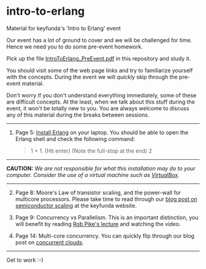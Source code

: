 intro-to-erlang
===============

Material for keyfunda's 'Intro to Erlang' event

Our event has a lot of ground to cover and we will be challenged for time. Hence we need you to do some pre-event homework.

Pick up the file [IntroToErlang_PreEvent.pdf](https://github.com/keyfunda/intro-to-erlang/blob/master/IntroToErlang_PreEvent.pdf?raw=true) in this repository and study it.

You should visit some of the web page links and try to familiarize yourself with the concepts. During the event we will *quickly* skip through the pre-event material.

Don't worry if you don't understand everything immediately, some of these are difficult concepts. At the least, when we talk about this stuff during the event, it won't be totally new to you. You are always welcome to discuss any of this material during the breaks between sessions.
***

1) Page 5: [Install Erlang](http://www.erlang.org/download.html) on your laptop. You should be able to open the Erlang shell and check the following command:
    > 1 + 1.    (Hit enter) (Note the full-stop at the end)
     2
***
**CAUTION:** *We are not responsible for what this installation may do to your computer. Consider the use of a virtual machine such as [VirtualBox](https://www.virtualbox.org/).*
***

2) Page 8: Moore's Law of transistor scaling, and the power-wall for multicore processors. Please take time to read through our [blog post on semiconductor scaling](http://www.keyfunda.com/blog/2014/9/17/semiconductor-scaling-and-concurrent-clouds-part-i) at the keyfunda website.

3) Page 9: Concurrency vs Parallelism. This is an important distinction, you will benefit by reading [Rob Pike's lecture](http://blog.golang.org/concurrency-is-not-parallelism) and watching the video.

4) Page 14: Multi-core concurrency. You can quickly flip through our blog post on [concurrent clouds](http://www.keyfunda.com/blog/2014/9/23/semiconductor-scaling-and-concurrent-clouds-part-ii). 

***

Get to work :-)



